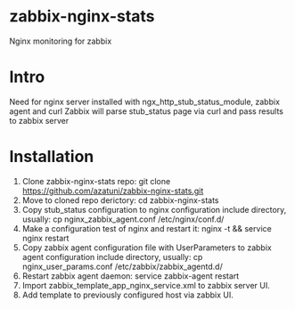 # zabbix-nginx-stats
Nginx monitoring for zabbix

# Intro
Need for nginx server installed with ngx_http_stub_status_module, zabbix agent and curl
Zabbix will parse stub_status page via curl and pass results to zabbix server

# Installation
1. Clone zabbix-nginx-stats repo:
	git clone https://github.com/azatuni/zabbix-nginx-stats.git
2. Move to cloned repo derictory:
	cd zabbix-nginx-stats
3. Copy stub_status configuration to nginx configuration include directory, usually:
	cp nginx_zabbix_agent.conf /etc/nginx/conf.d/
4. Make a configuration test of nginx and restart it:
	nginx -t && service nginx restart
5. Copy zabbix agent configuration file with UserParameters to zabbix agent configuration include directory, usually:
	cp nginx_user_params.conf /etc/zabbix/zabbix_agentd.d/
6. Restart zabbix agent daemon:
	service zabbix-agent restart
7. Import zabbix_template_app_nginx_service.xml to zabbix server UI.
8. Add template to previously configured host via zabbix UI.
